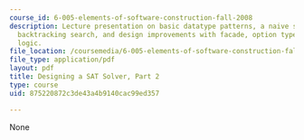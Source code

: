 ```yaml
---
course_id: 6-005-elements-of-software-construction-fall-2008
description: Lecture presentation on basic datatype patterns, a naive solver with
  backtracking search, and design improvements with facade, option types, and a 3-valued
  logic.
file_location: /coursemedia/6-005-elements-of-software-construction-fall-2008/875220872c3de43a4b9140cac99ed357_MIT6_005f08_lec11.pdf
file_type: application/pdf
layout: pdf
title: Designing a SAT Solver, Part 2
type: course
uid: 875220872c3de43a4b9140cac99ed357

---
```

None